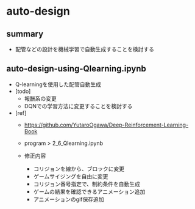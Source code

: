 # auto-design

## summary
- 配管などの設計を機械学習で自動生成することを検討する

## auto-design-using-Qlearning.ipynb
- Q-learningを使用した配管自動生成
- [todo]
  - 報酬系の変更
  - DQNでの学習方法に変更することを検討する
- [ref]
  - https://github.com/YutaroOgawa/Deep-Reinforcement-Learning-Book
  - program > 2_6_Qlearning.ipynb

  - 修正内容
    - コリジョンを線から、ブロックに変更
    - ゲームサイジングを自由に変更
    - コリジョン番号指定で、制約条件を自動生成
    - ゲームの結果を確認できるアニメーション追加
    - アニメーションのgif保存追加
